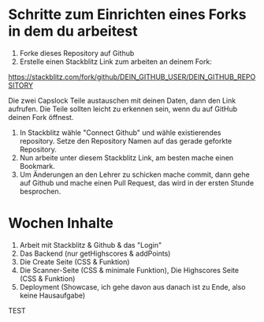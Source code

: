 # Schritte zum Einrichten eines Forks in dem du arbeitest

1. Forke dieses Repository auf Github
1. Erstelle einen Stackblitz Link zum arbeiten an deinem Fork:

https://stackblitz.com/fork/github/DEIN_GITHUB_USER/DEIN_GITHUB_REPOSITORY

Die zwei Capslock Teile austauschen mit deinen Daten, dann den Link aufrufen. Die Teile sollten leicht zu erkennen sein, wenn du auf GitHub deinen Fork öffnest.

1. In Stackblitz wähle "Connect Github" und wähle existierendes repository. Setze den Repository Namen auf das gerade geforkte Repository.
1. Nun arbeite unter diesem Stackblitz Link, am besten mache einen Bookmark.
1. Um Änderungen an den Lehrer zu schicken mache commit, dann gehe auf Github und mache einen Pull Request, das wird in der ersten Stunde besprochen.

# Wochen Inhalte

1. Arbeit mit Stackblitz & Github & das "Login"
2. Das Backend (nur getHighscores & addPoints)
3. Die Create Seite (CSS & Funktion)
4. Die Scanner-Seite (CSS & minimale Funktion), Die Highscores Seite (CSS & Funktion)
5. Deployment (Showcase, ich gehe davon aus danach ist zu Ende, also keine Hausaufgabe)

TEST
